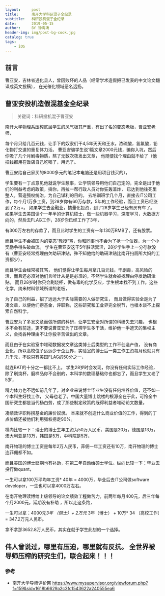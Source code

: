 ```yaml
---
layout:     post
title:      南开大学科研混子全纪录
subtitle:   科研投机混子全纪录
date:       2019-05-15
author:     BY 钟海涛
header-img: img/post-bg-cook.jpg
catalog: true
tags:
    - iOS
---
```


## 前言

曹亚安，吉林省通化县人，曾因败坏的人品（经常学术造假把已发表的中文论文翻译成英文投稿）， 在光催化领域恶名远扬。




## 曹亚安投机造假混基金全纪录

>关键词：科研投机混子曹亚安





南开大学物理系压榨底层学生的风气极其严重，有出了名的变态老板，曹亚安老师，

每个月只给几百元钱，让手下的奴隶们干4,5年天天和王水，浓硫酸，氢氟酸，铅化物打交道的重复体力活。
曹亚安骗学生说1篇文章2000元钱，骗你入坑，然后你吸了几个月剧毒物质，熬了无数次夜发出文章，
他随便找个理由就不给了（他把钱都用在饭店自己吃喝了，用光了。

曹亚安给自己家买的8000多元的笔记本电脑还是用项目钱买的），

学生要有一丁点意见他就说学生惹事，让学院领导用他们自己定的，完全是出于他们的利益考虑的政策，搞你，再拉一帮行政人员对你狂轰滥炸，
已达到他往死里整人，营造强权统治，为自己谋利的目的。
去培训班学几个月，直接去IT公司工作，每个月1万多工资，到28岁你有60万存款，5年的工作经验，而且工资已经涨到了2万+。
如果学生去金融业，搞量化投资，到了28岁学生已经有房有车了。
如果学生去美国读个一年半的计算机硕士，做一些机器学习，深度学习，大数据方向的，然后去FLAG工作，28岁你已经工作了3年，

有300万左右的存款了，而且此时学生的工资有一年130万RMB了，还有股票。

而且学生不会被国内的变态“教授”骂，你和同事也不会为了抢一个仪器，为一个小奖励争得头破血流。
学生在曹亚安这干5年脏活累活，28岁学生手上一分存款没有（曹亚安经常找理由欠助研津贴，殊不知他给的助研津贴比南开扫厕所大妈的工资都少），


而且学生会经常被其骂，
他们觉得让学生每月拿几百元钱，干剧毒，高风险的活，而且还必须对他们言听计从是是必须的，不然学生就会被找理由停发助研津贴。
而且28岁时你只会刷烧杯，做有毒的化学反应，学生根本找不到工作。这些化学，纳米材料领域所谓的老板，

为了自己的利益，招了远远大于实际需要的人做研究生，
而且做得实验全是为了凑文章，以便他们捞基金，评职称，这些研究和工业界完全脱节，也根本谈不上探索自然科学。


曹亚安为了多发文章而做所谓的科研，让学生安全对所谓的科研失去兴趣，
也根本不会有前途，更不要说曹亚安为了压榨学生多干活，维护他一手遮天的集权主义，会找各种理由不让你投辛苦做出的文章。

而且由于在实验室中堆砌数据发文章这类博士后类型的工作不创造产值，
没有商业化，所以高校位子远远少于企业界，实验室的博士后一类工作工资每月也就只有几千元，不说只有美国FLAG的50分之一，

就连BAT的十分之一都比不上。
学生28岁时会发现，你没有任何实际工作经验，除了刷烧杯，磨样品你不会别的，本科学的数理基础你也都忘了，而且学生又老了5岁，


精力体力也不远如前几年了，对企业来说博士毕业生没有任何培养价值，还不如一个本科生好找工作，
父母也老了。中国大量博士跳楼的根源全在于此，可怜全中国研究生都是当代杨白劳，成了那些制定政策的既得利益者堆砌论文数量，


凑绩效评职称捞基金的廉价奴隶。
本来就不创造什么商业价值的工作，得到的丁点价值还被他们利用强权捞走90%。


横向比较一下：瑞士的博士生年工资为50万人民币，美国是20万，德国是13万，澳大利亚是13万，韩国是5万，中科院是5万，

南开物理的博士工资是每年2万人民币，菲佣一年工资还有10万，南开物理的博士连菲佣都不如。


而且美国的博士延期也有补助，在第二年自动给硕士学位。纵向比较一下：毕业去投行做quant，

一生可以拿100万平均年工资* 40年 = 4000万，毕业后去IT公司做software developer，一生也可以拿4000万左右。


在南开物理读博给上级领导的论文绩效工程做苦力，前两年每月400元，后三年每个月2000元，延期没有补助 ，所以走这条路，

一生可以拿：4000元*3年 （硕士）+ 2万元* 3年（博士） + 10万* 34 （高校工作）= 347.2万元人民币。


拿不拿那3652.8万人民币，其实在就于学生此刻的一个选择。



## 伟人曾说过，哪里有压迫，哪里就有反抗。 全世界被导师压榨的研究生们，联合起来！！！





### 参考

- 南开大学导师评价网   https://www.mysupervisor.org/viewforum.php?f=159&sid=1618b6629a2c3fc1543622a240555ea6
